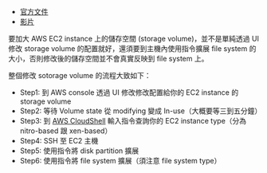 - [官方文件](https://docs.aws.amazon.com/AWSEC2/latest/UserGuide/recognize-expanded-volume-linux.html)
- [影片](https://www.youtube.com/watch?v=smuSDWglwEs)

要加大 AWS EC2 instance 上的儲存空間 (storage volume)，並不是單純透過 UI 修改 storage volume 的配置就好，還須要到主機內使用指令擴展 file system 的大小，否則修改後的儲存空間並不會真實反映到 file system 上。

整個修改 sotorage volume 的流程大致如下：

- Step1: 到 AWS console 透過 UI 修改修改配置給你的 EC2 instance 的 storage volume
- Step2: 等待 Volume state 從 modifying 變成 In-use（大概要等三到五分鐘）
- Step3: 到 [AWS CloudShell](https://console.aws.amazon.com/cloudshell) 輸入指令查詢你的 EC2 instance type（分為 nitro-based 跟 xen-based）
- Step4: SSH 至 EC2 主機
- Step5: 使用指令將 disk partition 擴展
- Step6: 使用指令將 file  system 擴展（須注意 file system type）
